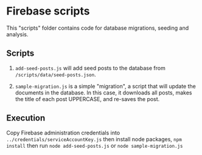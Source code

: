 # Firebase scripts

This "scripts" folder contains code for database migrations, seeding and analysis.


## Scripts


1. `add-seed-posts.js` will add seed posts to the database from `/scripts/data/seed-posts.json`. 


2. `sample-migration.js` is a simple "migration", a script that will update the documents in the database. In this case, it downloads all posts, makes the title of each post UPPERCASE, and re-saves the post.


## Execution

Copy Firebase administration credentials into `../credentials/serviceAccountKey.js` then install node packages, `npm install` then run `node add-seed-posts.js` or `node sample-migration.js`